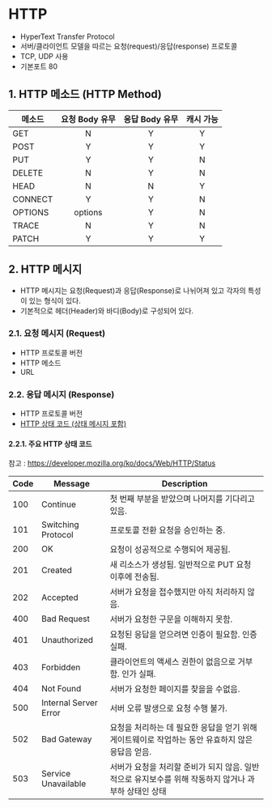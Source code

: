 # HTTP
- HyperText Transfer Protocol
- 서버/클라이언트 모델을 따르는 요청(request)/응답(response) 프로토콜
- TCP, UDP 사용
- 기본포트 80

## 1. HTTP 메소드 (HTTP Method)
|메소드|요청 Body 유무|응답 Body 유무|캐시 가능|
|---|:---:|:---:|:---:|
|GET|N|Y|Y|
|POST|Y|Y|Y|
|PUT|Y|Y|N|
|DELETE|N|Y|N|
|HEAD|N|N|Y|
|CONNECT|Y|Y|N|
|OPTIONS|options|Y|N|
|TRACE|N|Y|N|
|PATCH|Y|Y|Y|

## 2. HTTP 메시지
- HTTP 메시지는 요청(Request)과 응답(Response)로 나뉘어져 있고 각자의 특성이 있는 형식이 있다.
- 기본적으로 헤더(Header)와 바디(Body)로 구성되어 있다.

### 2.1. 요청 메시지 (Request)
- HTTP 프로토콜 버전
- HTTP 메소드
- URL

### 2.2. 응답 메시지 (Response)
- HTTP 프로토콜 버전
- [HTTP 상태 코드 (상태 메시지 포함)](#221-주요-HTTP-상태-코드)

#### 2.2.1. 주요 HTTP 상태 코드
참고 : https://developer.mozilla.org/ko/docs/Web/HTTP/Status

|Code|Message|Description|
|---|---|---|
|100|Continue|첫 번째 부분을 받았으며 나머지를 기다리고 있음.|
|101|Switching Protocol|프로토콜 전환 요청을 승인하는 중.|
|200|OK|요청이 성공적으로 수행되어 제공됨.|
|201|Created|새 리소스가 생성됨. 일반적으로 PUT 요청 이후에 전송됨.|
|202|Accepted|서버가 요청을 접수했지만 아직 처리하지 않음.|
|400|Bad Request|서버가 요청한 구문을 이해하지 못함.|
|401|Unauthorized|요청된 응답을 얻으려면 인증이 필요함. 인증 실패.|
|403|Forbidden|클라이언트의 액세스 권한이 없음으로 거부함. 인가 실패.|
|404|Not Found|서버가 요청한 페이지를 찾을을 수없음.|
|500|Internal Server Error|서버 오류 발생으로 요청 수행 불가.|
|502|Bad Gateway|요청을 처리하는 데 필요한 응답을 얻기 위해 게이트웨이로 작업하는 동안 유효하지 않은 응답음 얻음.|
|503|Service Unavailable|서버가 요청을 처리할 준비가 되지 않음. 일반적으로 유지보수를 위해 작동하지 않거나 과부하 상태인 상태|
